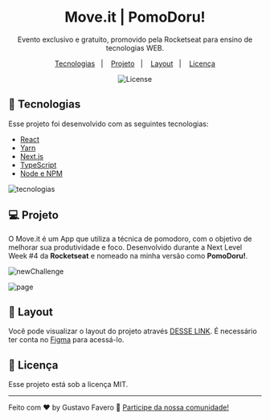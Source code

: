 <h1 align="center"> Move.it | PomoDoru! </h1>

<p align="center">
Evento exclusivo e gratuito, promovido pela Rocketseat para ensino de tecnologias WEB.
</p>

<p align="center">
  <a href="#-tecnologias">Tecnologias</a>&nbsp;&nbsp;&nbsp;|&nbsp;&nbsp;&nbsp;
  <a href="#-projeto">Projeto</a>&nbsp;&nbsp;&nbsp;|&nbsp;&nbsp;&nbsp;
  <a href="#-layout">Layout</a>&nbsp;&nbsp;&nbsp;|&nbsp;&nbsp;&nbsp;
  <a href="#memo-licença">Licença</a>
</p>

<p align="center">
  <img alt="License" src="https://img.shields.io/static/v1?label=license&message=MIT&color=49AA26&labelColor=000000">
</p>

## 🚀 Tecnologias

Esse projeto foi desenvolvido com as seguintes tecnologias:

- [React](https://react.dev/)
- [Yarn](https://yarnpkg.com/)
- [Next.js](https://nextjs.org/)
- [TypeScript](https://www.typescriptlang.org/)
- [Node e NPM](https://nodejs.org/)

![tecnologias](https://user-images.githubusercontent.com/107816413/229405964-43139e10-97f1-4d78-a1f1-64a795442a33.jpg)


## 💻 Projeto

O Move.it é um App que utiliza a técnica de pomodoro, com o objetivo de melhorar sua produtividade e foco. Desenvolvido durante a Next Level Week #4 da <strong>Rocketseat</strong> e nomeado na minha versão como <strong>PomoDoru!</strong>.

![newChallenge](https://user-images.githubusercontent.com/107816413/229386110-e470354f-29c8-417a-b7b9-f73d43164467.jpg)

![page](https://user-images.githubusercontent.com/107816413/229386184-e6e63cb9-81cd-42fd-9631-e2883ca8291e.jpg)

## 🔖 Layout

Você pode visualizar o layout do projeto através [DESSE LINK](https://www.figma.com/file/M6R3YBnrGrHV7SkIlI5eMW/Move.it-1.0-(Copy)?t=xx43fsHCXwqCpQlK-1). É necessário ter conta no [Figma](https://figma.com) para acessá-lo.

## :memo: Licença

Esse projeto está sob a licença MIT.

---

Feito com ♥ by Gustavo Favero :wave: [Participe da nossa comunidade!](https://discord.gg/rocketseat)

